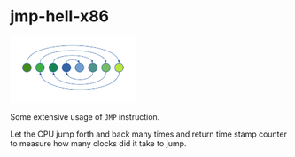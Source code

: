 # jmp-hell-x86

[![jmp hell logo](jmp-hell.png)](jmp-hell.png)

Some extensive usage of `JMP` instruction.

Let the CPU jump forth and back many times and return time stamp counter to measure how many clocks did it take to jump.
